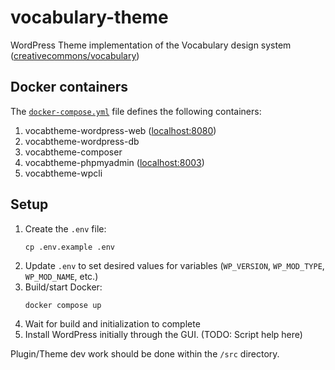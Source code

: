 # vocabulary-theme

WordPress Theme implementation of the Vocabulary design system
([creativecommons/vocabulary](https://github.com/creativecommons/vocabulary))


## Docker containers

The [`docker-compose.yml`](docker-comose.yml) file defines the following
containers:

1. vocabtheme-wordpress-web ([localhost:8080](http://localhost:8080/))
2. vocabtheme-wordpress-db
3. vocabtheme-composer
4. vocabtheme-phpmyadmin ([localhost:8003](http://localhost:8003/))
5. vocabtheme-wpcli


## Setup

1. Create the `.env` file:
    ```shell
    cp .env.example .env
    ```
2. Update `.env` to set desired values for variables (`WP_VERSION`,
   `WP_MOD_TYPE`, `WP_MOD_NAME`, etc.)
3. Build/start Docker:
    ```shell
    docker compose up
    ```
4. Wait for build and initialization to complete
5. Install WordPress initially through the GUI. (TODO: Script help here)

Plugin/Theme dev work should be done within the `/src` directory.
